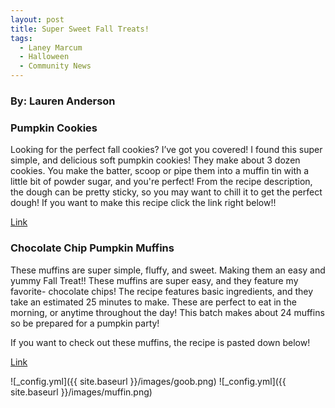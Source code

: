 ```yaml
---
layout: post
title: Super Sweet Fall Treats!
tags:
  - Laney Marcum
  - Halloween
  - Community News
---
```



### By: Lauren Anderson

### Pumpkin Cookies

Looking for the perfect fall cookies? I’ve got you covered! I found this super simple, and delicious soft pumpkin cookies! They make about 3 dozen cookies. You make the batter,  scoop or pipe them into a muffin tin with a little bit of powder sugar, and you're perfect! From the recipe description, the dough can be pretty sticky, so you may want to chill it to get the perfect dough! 
If you want to make this recipe click the link right below!!

<a href="https://lovelylittlekitchen.com/soft-pumpkin-cookies/">Link</a> 
### Chocolate Chip Pumpkin Muffins

These muffins are super simple, fluffy, and sweet. Making them an easy and yummy Fall Treat!! These muffins are super easy, and they feature my favorite- chocolate chips! The recipe features basic ingredients, and they take an estimated 25 minutes to make.  These are perfect to eat in the morning, or anytime throughout the day! This batch makes about 24 muffins so be prepared for a pumpkin party!
  

If you want to check out these muffins, the recipe is pasted down below!
  
  <a href="https://www.dinneratthezoo.com/pumpkin-chocolate-chip-muffins/">Link</a> 
  
  
![_config.yml]({{ site.baseurl }}/images/goob.png)
![_config.yml]({{ site.baseurl }}/images/muffin.png)
